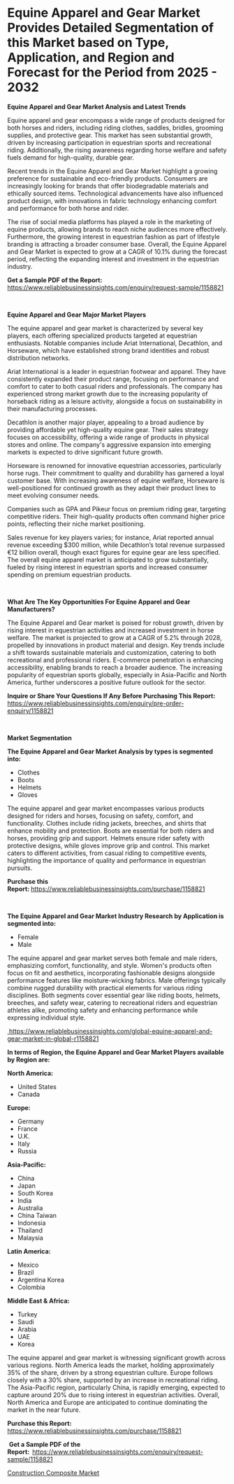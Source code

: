 <p><h1>Equine Apparel and Gear Market Provides Detailed Segmentation of this Market based on Type, Application, and Region and Forecast for the Period from 2025 - 2032</h1></p><p><strong>Equine Apparel and Gear Market Analysis and Latest Trends</strong></p>
<p><p>Equine apparel and gear encompass a wide range of products designed for both horses and riders, including riding clothes, saddles, bridles, grooming supplies, and protective gear. This market has seen substantial growth, driven by increasing participation in equestrian sports and recreational riding. Additionally, the rising awareness regarding horse welfare and safety fuels demand for high-quality, durable gear.</p><p>Recent trends in the Equine Apparel and Gear Market highlight a growing preference for sustainable and eco-friendly products. Consumers are increasingly looking for brands that offer biodegradable materials and ethically sourced items. Technological advancements have also influenced product design, with innovations in fabric technology enhancing comfort and performance for both horse and rider. </p><p>The rise of social media platforms has played a role in the marketing of equine products, allowing brands to reach niche audiences more effectively. Furthermore, the growing interest in equestrian fashion as part of lifestyle branding is attracting a broader consumer base. Overall, the Equine Apparel and Gear Market is expected to grow at a CAGR of 10.1% during the forecast period, reflecting the expanding interest and investment in the equestrian industry.</p></p>
<p><strong>Get a Sample PDF of the Report:&nbsp;</strong> <a href="https://www.reliablebusinessinsights.com/enquiry/request-sample/1158821?utm_campaign=3359&utm_medium=2&utm_source=Github&utm_content=ia&utm_term=22032025&utm_id=equine-apparel-and-gear">https://www.reliablebusinessinsights.com/enquiry/request-sample/1158821</a></p>
<p>&nbsp;</p>
<p><strong>Equine Apparel and Gear Major Market Players</strong></p>
<p><p>The equine apparel and gear market is characterized by several key players, each offering specialized products targeted at equestrian enthusiasts. Notable companies include Ariat International, Decathlon, and Horseware, which have established strong brand identities and robust distribution networks.</p><p>Ariat International is a leader in equestrian footwear and apparel. They have consistently expanded their product range, focusing on performance and comfort to cater to both casual riders and professionals. The company has experienced strong market growth due to the increasing popularity of horseback riding as a leisure activity, alongside a focus on sustainability in their manufacturing processes.</p><p>Decathlon is another major player, appealing to a broad audience by providing affordable yet high-quality equine gear. Their sales strategy focuses on accessibility, offering a wide range of products in physical stores and online. The company's aggressive expansion into emerging markets is expected to drive significant future growth.</p><p>Horseware is renowned for innovative equestrian accessories, particularly horse rugs. Their commitment to quality and durability has garnered a loyal customer base. With increasing awareness of equine welfare, Horseware is well-positioned for continued growth as they adapt their product lines to meet evolving consumer needs.</p><p>Companies such as GPA and Pikeur focus on premium riding gear, targeting competitive riders. Their high-quality products often command higher price points, reflecting their niche market positioning.</p><p>Sales revenue for key players varies; for instance, Ariat reported annual revenue exceeding $300 million, while Decathlon’s total revenue surpassed €12 billion overall, though exact figures for equine gear are less specified. The overall equine apparel market is anticipated to grow substantially, fueled by rising interest in equestrian sports and increased consumer spending on premium equestrian products.</p></p>
<p>&nbsp;</p>
<p><strong>What Are The Key Opportunities For Equine Apparel and Gear Manufacturers?</strong></p>
<p><p>The Equine Apparel and Gear market is poised for robust growth, driven by rising interest in equestrian activities and increased investment in horse welfare. The market is projected to grow at a CAGR of 5.2% through 2028, propelled by innovations in product material and design. Key trends include a shift towards sustainable materials and customization, catering to both recreational and professional riders. E-commerce penetration is enhancing accessibility, enabling brands to reach a broader audience. The increasing popularity of equestrian sports globally, especially in Asia-Pacific and North America, further underscores a positive future outlook for the sector.</p></p>
<p><strong>Inquire or Share Your Questions If Any Before Purchasing This Report:</strong> <a href="https://www.reliablebusinessinsights.com/enquiry/pre-order-enquiry/1158821?utm_campaign=3359&utm_medium=2&utm_source=Github&utm_content=ia&utm_term=22032025&utm_id=equine-apparel-and-gear">https://www.reliablebusinessinsights.com/enquiry/pre-order-enquiry/1158821</a></p>
<p>&nbsp;</p>
<p><strong>Market Segmentation</strong></p>
<p><strong>The Equine Apparel and Gear Market Analysis by types is segmented into:</strong></p>
<p><ul><li>Clothes</li><li>Boots</li><li>Helmets</li><li>Gloves</li></ul></p>
<p><p>The equine apparel and gear market encompasses various products designed for riders and horses, focusing on safety, comfort, and functionality. Clothes include riding jackets, breeches, and shirts that enhance mobility and protection. Boots are essential for both riders and horses, providing grip and support. Helmets ensure rider safety with protective designs, while gloves improve grip and control. This market caters to different activities, from casual riding to competitive events, highlighting the importance of quality and performance in equestrian pursuits.</p></p>
<p><strong>Purchase this Report:&nbsp;</strong><a href="https://www.reliablebusinessinsights.com/purchase/1158821?utm_campaign=3359&utm_medium=2&utm_source=Github&utm_content=ia&utm_term=22032025&utm_id=equine-apparel-and-gear">https://www.reliablebusinessinsights.com/purchase/1158821</a></p>
<p>&nbsp;</p>
<p><strong>The Equine Apparel and Gear Market Industry Research by Application is segmented into:</strong></p>
<p><ul><li>Female</li><li>Male</li></ul></p>
<p><p>The equine apparel and gear market serves both female and male riders, emphasizing comfort, functionality, and style. Women's products often focus on fit and aesthetics, incorporating fashionable designs alongside performance features like moisture-wicking fabrics. Male offerings typically combine rugged durability with practical elements for various riding disciplines. Both segments cover essential gear like riding boots, helmets, breeches, and safety wear, catering to recreational riders and equestrian athletes alike, promoting safety and enhancing performance while expressing individual style.</p></p>
<p><a href="https://www.reliablebusinessinsights.com/global-equine-apparel-and-gear-market-in-global-r1158821?utm_campaign=3359&utm_medium=2&utm_source=Github&utm_content=ia&utm_term=22032025&utm_id=equine-apparel-and-gear">&nbsp;https://www.reliablebusinessinsights.com/global-equine-apparel-and-gear-market-in-global-r1158821</a></p>
<p><strong>In terms of Region, the Equine Apparel and Gear Market Players available by Region are:</strong></p>
<p>
    <p> <strong> North America: </strong>
        <ul>
            <li>United States</li>
            <li>Canada</li>
        </ul>
        </p> 
    <p> <strong> Europe: </strong>
        <ul>
            <li>Germany</li>
            <li>France</li>
            <li>U.K.</li>
            <li>Italy</li>
            <li>Russia</li>
        </ul>
        </p> 
    <p> <strong> Asia-Pacific: </strong>
        <ul>
            <li>China</li>
            <li>Japan</li>
            <li>South Korea</li>
            <li>India</li>
            <li>Australia</li>
            <li>China Taiwan</li>
            <li>Indonesia</li>
            <li>Thailand</li>
            <li>Malaysia</li>
        </ul>
        </p> 
    <p> <strong> Latin America: </strong>
        <ul>
            <li>Mexico</li>
            <li>Brazil</li>
            <li>Argentina Korea</li>
            <li>Colombia</li>
        </ul>
        </p> 
    <p> <strong> Middle East & Africa: </strong>
        <ul>
            <li>Turkey</li>
            <li>Saudi</li>
            <li>Arabia</li>
            <li>UAE</li>
            <li>Korea</li>
        </ul>
    </p>
    </p>
<p><p>The equine apparel and gear market is witnessing significant growth across various regions. North America leads the market, holding approximately 35% of the share, driven by a strong equestrian culture. Europe follows closely with a 30% share, supported by an increase in recreational riding. The Asia-Pacific region, particularly China, is rapidly emerging, expected to capture around 20% due to rising interest in equestrian activities. Overall, North America and Europe are anticipated to continue dominating the market in the near future.</p></p>
<p><strong>Purchase this Report: </strong><a href="https://www.reliablebusinessinsights.com/purchase/1158821?utm_campaign=3359&utm_medium=2&utm_source=Github&utm_content=ia&utm_term=22032025&utm_id=equine-apparel-and-gear">https://www.reliablebusinessinsights.com/purchase/1158821</a></p>
<p>&nbsp;<strong>Get a Sample PDF of the Report:&nbsp;&nbsp;</strong><a href="https://www.reliablebusinessinsights.com/enquiry/request-sample/1158821?utm_campaign=3359&utm_medium=2&utm_source=Github&utm_content=ia&utm_term=22032025&utm_id=equine-apparel-and-gear">https://www.reliablebusinessinsights.com/enquiry/request-sample/1158821</a></p>
<p><strong></strong></p>
<p><p><a href="https://github.com/lillybosakoi/Market-Research-Report-List-1/blob/main/construction-composite-market.md?utm_campaign=3359&utm_medium=2&utm_source=Github&utm_content=ia&utm_term=22032025&utm_id=equine-apparel-and-gear">Construction Composite Market</a></p></p>